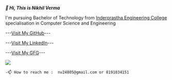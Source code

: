 ***👋 Hi, This is Nikhil Verma***

I'm pursuing Bachelor of Technology from 
[ Inderprastha Engineering College ](IPEChttps://www.ipec.org.in)
specialisation in Computer Science and Engineering

 ---[Visit My GitHub](https://github.com/Nikhil741-glitch "@Nikhil741-glitch")---

 ---[Visit My LinkedIn](www.linkedin.com/in/nikhil-verma-930096113 "Nikhil Verma")---

---[Visit My GFG](https://auth.geeksforgeeks.org/user/nv24805/profile "GFG")---

![](https://cdn1.techhq.com/wp-content/uploads/2020/10/shutterstock_1096975310-861x484.png)



```
-📫 How to reach me :  nv24805@gmail.com or 8191034151
```
<!---
Nikhil741-glitch/Nikhil741-glitch is a ✨ special ✨ repository because its `README.md` (this file) appears on your GitHub profile.
You can click the Preview link to take a look at your changes.
--->
